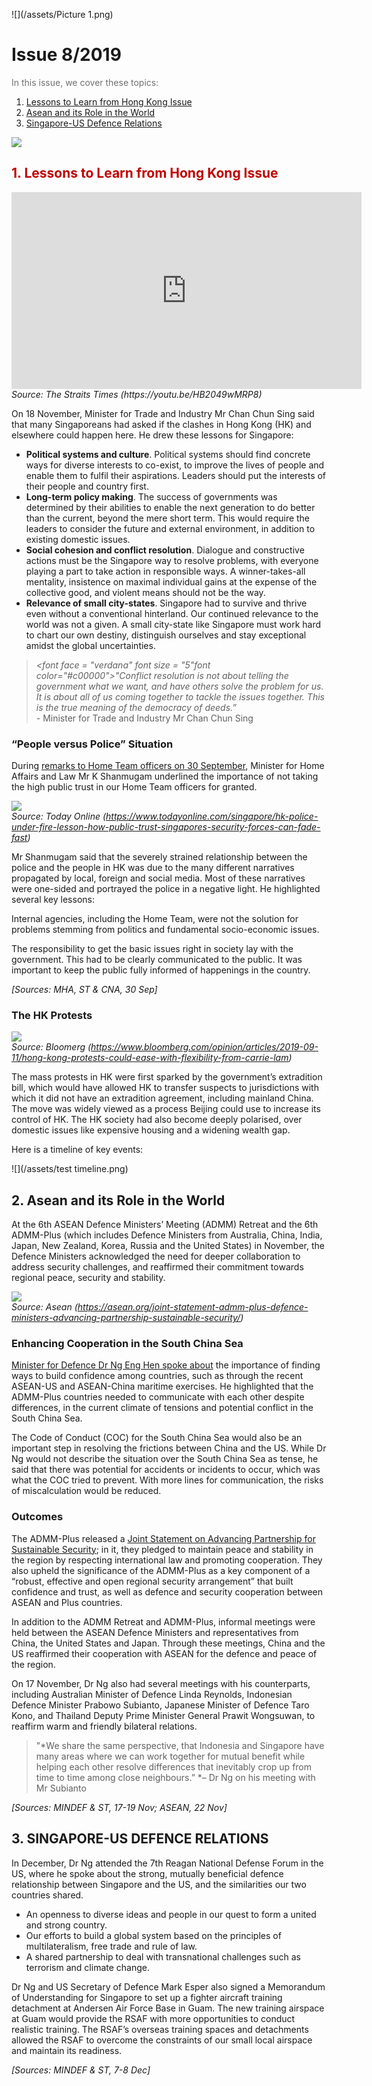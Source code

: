 
![](/assets/Picture 1.png)
# Issue 8/2019<br>


<font color="#707070">In this issue, we cover these topics:</font>

1. [Lessons to Learn from Hong Kong Issue](https://master.deajq4l3eosv7.amplifyapp.com/05_news-in-focus/01.html#1-lessons-to-learn-from-hong-kong-issue)
2. [Asean and its Role in the World](https://master.deajq4l3eosv7.amplifyapp.com/05_news-in-focus/01.html#2-asean-and-its-role-in-the-world)
3. [Singapore-US Defence Relations ](https://master.deajq4l3eosv7.amplifyapp.com/05_news-in-focus/01.html#3-singapore-us-defence-relations)

![](/assets/line.png)
## <font color="#c00000">1. Lessons to Learn from Hong Kong Issue</font>
<iframe width="560" height="315" src="https://www.youtube.com/embed/HB2049wMRP8" frameborder="0" allow="accelerometer; autoplay; encrypted-media; gyroscope; picture-in-picture" allowfullscreen></iframe>
<br><i>Source: The Straits Times (https://youtu.be/HB2049wMRP8)</i>

On 18 November, Minister for Trade and Industry Mr Chan Chun Sing said that many Singaporeans had asked if the clashes in Hong Kong (HK) and elsewhere could happen here. He drew these lessons for Singapore:

* **Political systems and culture**. Political systems should find concrete ways for diverse interests to co-exist, to improve the lives of people and enable them to fulfil their aspirations. Leaders should put the interests of their people and country first.
* **Long-term policy making**. The success of governments was determined by their abilities to enable the next generation to do better than the current, beyond the mere short term. This would require the leaders to consider the future and external environment, in addition to existing domestic issues.
* **Social cohesion and conflict resolution**. Dialogue and constructive actions must be the Singapore way to resolve problems, with everyone playing a part to take action in responsible ways. A winner-takes-all mentality, insistence on maximal individual gains at the expense of the collective good, and violent means should not be the way.
* **Relevance of small city-states**. Singapore had to survive and thrive even without a conventional hinterland. Our continued relevance to the world was not a given. A small city-state like Singapore must work hard to chart our own destiny, distinguish ourselves and stay exceptional amidst the global uncertainties.

> *<font face = "verdana" font size = "5"font color="#c00000">"Conflict resolution is not about telling the government what we want, and have others solve the problem for us. It is about all of us coming together to tackle the issues together. This is the true meaning of the democracy of deeds.” </font>* <br> - Minister for Trade and Industry Mr Chan Chun Sing

### “People versus Police” Situation
During [remarks to Home Team officers on 30 September](https://www.mha.gov.sg/newsroom/speeches/news/minister-awards-presentation-ceremony-2019-opening-remarks-by-mr-k-shanmugam-minister-for-home-affairs-and-minister-for-law), Minister for Home Affairs and Law Mr K Shanmugam underlined the importance of not taking the high public trust in our Home Team officers for granted.


![](/assets/img_20190930_145406.jpg)<br><i>Source: Today Online (https://www.todayonline.com/singapore/hk-police-under-fire-lesson-how-public-trust-singapores-security-forces-can-fade-fast)</i>

Mr Shanmugam said that the severely strained relationship between the police and the people in HK was due to the many different narratives propagated by local, foreign and social media. Most of these narratives were one-sided and portrayed the police in a negative light. He highlighted several key lessons:

Internal agencies, including the Home Team, were not the solution for problems stemming from politics and fundamental socio-economic issues.

The responsibility to get the basic issues right in society lay with the government. This had to be clearly communicated to the public. It was important to keep the public fully informed of happenings in the country.

*[Sources: MHA, ST & CNA, 30 Sep]*

### The HK Protests

![](/assets/1000x-1.jpg)<br><i>Source: Bloomerg (https://www.bloomberg.com/opinion/articles/2019-09-11/hong-kong-protests-could-ease-with-flexibility-from-carrie-lam)</i>

The mass protests in HK were first sparked by the government’s extradition bill, which would have allowed HK to transfer suspects to jurisdictions with which it did not have an extradition agreement, including mainland China. The move was widely viewed as a process Beijing could use to increase its control of HK. The HK society had also become deeply polarised, over domestic issues like expensive housing and a widening wealth gap.

Here is a timeline of key events:

![](/assets/test timeline.png)

## 2. Asean and its Role in the World

At the 6th ASEAN Defence Ministers’ Meeting (ADMM) Retreat and the 6th ADMM-Plus (which includes Defence Ministers from Australia, China, India, Japan, New Zealand, Korea, Russia and the United States) in November, the Defence Ministers acknowledged the need for deeper collaboration to address security challenges, and reaffirmed their commitment towards regional peace, security and stability.


![](/assets/IMG_9355-ed.jpg)<br><i>Source: Asean (https://asean.org/joint-statement-admm-plus-defence-ministers-advancing-partnership-sustainable-security/)</i>

### Enhancing Cooperation in the South China Sea
[Minister for Defence Dr Ng Eng Hen spoke about](https://www.mindef.gov.sg/web/portal/mindef/news-and-events/latest-releases/article-detail/2019/November/18nov19_nr/!ut/p/z1/jZBPC4JAEMU_Uczspm57TAsz_FdpbXsJAzMhVxHx0KdviaCDpM1t4PfezHsgQYBUWV8WWVfWKnvo_SytC4tWzgYNGkZmQnB5TBLftEMvZRac3kC0M1xiIPWjYG9qgPNFgjFFl4H8R48_Zon_6UcAOW6_nTqgG6Bt4AQFyCbr7rNS3WoQFAkHEdZ9Xl3zFgRZqLon_KJa_ZEc9dyzD_At7egyDcSeteUHguv5ABi2OpWrqdJUPH2be6X3AvlgVmI!/) the importance of finding ways to build confidence among countries, such as through the recent ASEAN-US and ASEAN-China maritime exercises. He highlighted that the ADMM-Plus countries needed to communicate with each other despite differences, in the current climate of tensions and potential conflict in the South China Sea.

The Code of Conduct (COC) for the South China Sea would also be an important step in resolving the frictions between China and the US. While Dr Ng would not describe the situation over the South China Sea as tense, he said that there was potential for accidents or incidents to occur, which was what the COC tried to prevent. With more lines for communication, the risks of miscalculation would be reduced.

### Outcomes
The ADMM-Plus released a [Joint Statement on Advancing Partnership for Sustainable Security](https://www.mindef.gov.sg/web/portal/mindef/news-and-events/latest-releases/article-detail/2019/November/18nov19_fs); in it, they pledged to maintain peace and stability in the region by respecting international law and promoting cooperation. They also upheld the significance of the ADMM-Plus as a key component of a “robust, effective and open regional security arrangement” that built confidence and trust, as well as defence and security cooperation between ASEAN and Plus countries.

In addition to the ADMM Retreat and ADMM-Plus, informal meetings were held between the ASEAN Defence Ministers and representatives from China, the United States and Japan. Through these meetings, China and the US reaffirmed their cooperation with ASEAN for the defence and peace of the region.

On 17 November, Dr Ng also had several meetings with his counterparts, including Australian Minister of Defence Linda Reynolds, Indonesian Defence Minister Prabowo Subianto, Japanese Minister of Defence Taro Kono, and Thailand Deputy Prime Minister General Prawit Wongsuwan, to reaffirm warm and friendly bilateral relations.
> "*We share the same perspective, that Indonesia and Singapore have many areas where we can work together for mutual benefit while helping each other resolve differences that inevitably crop up from time to time among close neighbours.” *– Dr Ng on his meeting with Mr Subianto



*[Sources: MINDEF & ST, 17-19 Nov; ASEAN, 22 Nov]*

## 3. SINGAPORE-US DEFENCE RELATIONS
In December, Dr Ng attended the 7th Reagan National Defense Forum in the US, where he spoke about the strong, mutually beneficial defence relationship between Singapore and the US, and the similarities our two countries shared.

* An openness to diverse ideas and people in our quest to form a united and strong country.
* Our efforts to build a global system based on the principles of multilateralism, free trade and rule of law.
* A shared partnership to deal with transnational challenges such as terrorism and climate change.

Dr Ng and US Secretary of Defence Mark Esper also signed a Memorandum of Understanding for Singapore to set up a fighter aircraft training detachment at Andersen Air Force Base in Guam. The new training airspace at Guam would provide the RSAF with more opportunities to conduct realistic training. The RSAF’s overseas training spaces and detachments allowed the RSAF to overcome the constraints of our small local airspace and maintain its readiness.

*[Sources: MINDEF & ST, 7-8 Dec]*
